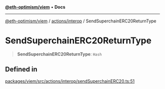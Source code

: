 [**@eth-optimism/viem**](../../../README.md) • **Docs**

***

[@eth-optimism/viem](../../../README.md) / [actions/interop](../README.md) / SendSuperchainERC20ReturnType

# SendSuperchainERC20ReturnType

> **SendSuperchainERC20ReturnType**: `Hash`

## Defined in

[packages/viem/src/actions/interop/sendSuperchainERC20.ts:51](https://github.com/ethereum-optimism/ecosystem/blob/a99a99e6e8edfe86cc9b244149f498f9122cc99b/packages/viem/src/actions/interop/sendSuperchainERC20.ts#L51)
